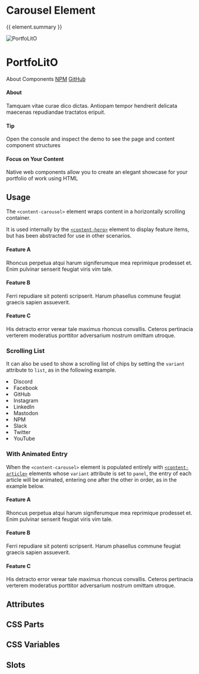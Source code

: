 <script setup>
import {inject} from "vue";
const element = inject("manifest").for("content", "carousel");
</script>

<style scoped>
.demo:not([static]) {
  article, [variant=panel] {
    border: 1px solid var(--vp-c-border);
    border-radius: 16px;
    padding: 0 16px;
    margin-bottom: 16px;
  }
  
  &.list {
    & :deep(.content) {
      margin: 0;
    }
    
    content-carousel {
      --list-borderColor: var(--vp-c-border);
    }
    
    li {
      mask: unset;
      background-color: unset;
      width: auto;
      font-style: normal;
      font-size: 0.8em;
      
      &:before {
        display: block;
        content: "";
        width: 1em;
        height: 1em;
        mask: var(--icon) no-repeat;
        mask-size: 100% 100%;
        background-color: currentColor;
        color: inherit;
      }
    }
  }
}
</style>

# Carousel Element

{{ element.summary }}

<demo static class="scale">
  <style>
    .focus:before {
      z-index: 1;
    }
    
    content-article {
      --container-outlineColor: var(--vp-c-border);
    }
    
    content-carousel {
      margin: 8px;
      
      &::part(container) {
        padding: 16px 8px 0;
      }
    }
  </style>
  <page-header class="blur">
    <page-logo>
      <img src="/logo.svg" alt="PortfoLitO" />
      <h1 slot="headings">PortfoLitO</h1>
    </page-logo>
    <page-nav>
      <a>About</a>
      <a>Components</a>
      <a slot="socials" href="https://www.npmjs.com">NPM</a>
      <a slot="socials" href="https://github.com">GitHub</a>
    </page-nav>
  </page-header>
  <page-main>
    <content-hero slot="hero" class="blur"></content-hero>
    <content-carousel class="focus rounded">
      <content-article variant="panel">
        <h4>About</h4>
        <p>Tamquam vitae curae dico dictas. Antiopam tempor hendrerit delicata maecenas repudiandae tractatos eripuit.</p>
      </content-article>
      <content-article variant="panel">
        <h4>Tip</h4>
        <p>Open the console and inspect the demo to see the page and content component structures</p>
      </content-article>
      <content-article variant="panel">
        <h4>Focus on Your Content</h4>
        <p>Native web components allow you to create an elegant showcase for your portfolio of work using HTML</p>
      </content-article>
    </content-carousel>
  </page-main>
  <page-footer class="blur"></page-footer>
</demo>

## Usage

The `<content-carousel>` element wraps content in a horizontally scrolling container.

It is used internally by the [`<content-hero>`](./hero) element to display feature items,
but has been abstracted for use in other scenarios.

<demo>
  <content-carousel>
    <article>
      <h4>Feature A</h4>
      <p>
        Rhoncus perpetua atqui harum signiferumque mea reprimique prodesset et.
        Enim pulvinar senserit feugiat viris vim tale.
      </p>
    </article>
    <article>
      <h4>Feature B</h4>
      <p>
        Ferri repudiare sit potenti scripserit.
        Harum phasellus commune feugiat graecis sapien assueverit.
      </p>
    </article>
    <article>
      <h4>Feature C</h4>
      <p>
        His detracto error verear tale maximus rhoncus convallis.
        Ceteros pertinacia verterem moderatius porttitor adversarium nostrum omittam utroque.
      </p>
    </article>
  </content-carousel>
</demo>

### Scrolling List

It can also be used to show a scrolling list of chips by setting the `variant` attribute to `list`, as in the following example.

<demo class="list">
  <content-carousel variant="list">
    <li class="vpi-social-discord">Discord</li>
    <li class="vpi-social-facebook">Facebook</li>
    <li class="vpi-social-github">GitHub</li>
    <li class="vpi-social-instagram">Instagram</li>
    <li class="vpi-social-linkedin">LinkedIn</li>
    <li class="vpi-social-mastodon">Mastodon</li>
    <li class="vpi-social-npm">NPM</li>
    <li class="vpi-social-slack">Slack</li>
    <li class="vpi-social-twitter">Twitter</li>
    <li class="vpi-social-youtube">YouTube</li>
  </content-carousel>
</demo>

### With Animated Entry

When the `<content-carousel>` element is populated entirely with [`<content-article>`](./article#panel-variant) elements whose `variant` attribute is set to `panel`,
the entry of each article will be animated, entering one after the other in order, as in the example below.

<demo>
  <content-carousel>
    <content-article variant="panel">
      <h4>Feature A</h4>
      <p>
        Rhoncus perpetua atqui harum signiferumque mea reprimique prodesset et.
        Enim pulvinar senserit feugiat viris vim tale.
      </p>
    </content-article>
    <content-article variant="panel">
      <h4>Feature B</h4>
      <p>
        Ferri repudiare sit potenti scripserit.
        Harum phasellus commune feugiat graecis sapien assueverit.
      </p>
    </content-article>
    <content-article variant="panel">
      <h4>Feature C</h4>
      <p>
        His detracto error verear tale maximus rhoncus convallis.
        Ceteros pertinacia verterem moderatius porttitor adversarium nostrum omittam utroque.
      </p>
    </content-article>
  </content-carousel>
</demo>

## Attributes

<declaration :rows="element.attributes" />

## CSS Parts

<declaration :rows="element.cssParts" />

## CSS Variables

<declaration :rows="element.cssProperties" />

## Slots

<declaration :rows="element.slots" />